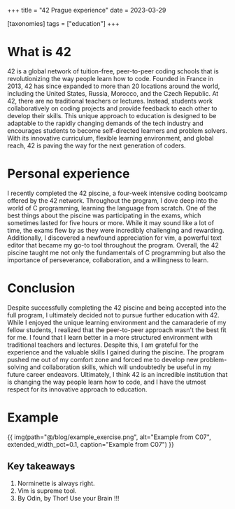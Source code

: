 +++
title = "42 Prague experience"
date = 2023-03-29

[taxonomies]
tags = ["education"]
+++

# What is 42 

42 is a global network of tuition-free, peer-to-peer coding schools that is revolutionizing the way people learn how to code. Founded in France in 2013, 42 has since expanded to more than 20 locations around the world, including the United States, Russia, Morocco, and the Czech Republic. At 42, there are no traditional teachers or lectures. Instead, students work collaboratively on coding projects and provide feedback to each other to develop their skills. This unique approach to education is designed to be adaptable to the rapidly changing demands of the tech industry and encourages students to become self-directed learners and problem solvers. With its innovative curriculum, flexible learning environment, and global reach, 42 is paving the way for the next generation of coders.

# Personal experience

I recently completed the 42 piscine, a four-week intensive coding bootcamp offered by the 42 network. Throughout the program, I dove deep into the world of C programming, learning the language from scratch. One of the best things about the piscine was participating in the exams, which sometimes lasted for five hours or more. While it may sound like a lot of time, the exams flew by as they were incredibly challenging and rewarding. Additionally, I discovered a newfound appreciation for vim, a powerful text editor that became my go-to tool throughout the program. Overall, the 42 piscine taught me not only the fundamentals of C programming but also the importance of perseverance, collaboration, and a willingness to learn.

# Conclusion

Despite successfully completing the 42 piscine and being accepted into the full program, I ultimately decided not to pursue further education with 42. While I enjoyed the unique learning environment and the camaraderie of my fellow students, I realized that the peer-to-peer approach wasn't the best fit for me. I found that I learn better in a more structured environment with traditional teachers and lectures. Despite this, I am grateful for the experience and the valuable skills I gained during the piscine. The program pushed me out of my comfort zone and forced me to develop new problem-solving and collaboration skills, which will undoubtedly be useful in my future career endeavors. Ultimately, I think 42 is an incredible institution that is changing the way people learn how to code, and I have the utmost respect for its innovative approach to education.

# Example
{{ img(path="@/blog/example_exercise.png", alt="Example from C07", extended_width_pct=0.1, caption="Example from C07") }}

## Key takeaways

1. Norminette is always right.
2. Vim is supreme tool.
3. By Odin, by Thor! Use your Brain !!!
